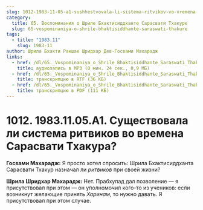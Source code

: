 ```yaml
---
slug: 1012-1983-11-05-a1-sushhestvovala-li-sistema-ritvikov-vo-vremena-sarasvati-thakura
category:
  title: 65. Воспоминания о Шриле Бхактисиддханте Сарасвати Тхакуре
  slug: 65-vospominaniya-o-shrile-bhaktisiddhante-saraswati-thakure
tags:
  - title: "1983.11"
    slug: 1983-11
author: Шрила Бхакти Ракшак Шридхар Дев-Госвами Махарадж
links:
  - href: /dl/65._Vospominaniya_o_Shrile_Bhaktisiddhante_Saraswati_Thakure/1012_1983.11.05.A1_SridharMj_Sushhestvovala_li_sistema_ritvikov_vo_vremena_Sarasvati_Thakura.mp3
    title: аудиозапись в MP3 (0 мин. 24 сек., 0,9 МБ)
  - href: /dl/65._Vospominaniya_o_Shrile_Bhaktisiddhante_Saraswati_Thakure/1012_1983.11.05.A1_SridharMj_Sushhestvovala_li_sistema_ritvikov_vo_vremena_Sarasvati_Thakura.rtf
    title: транскрипцию в RTF (36 КБ)
  - href: /dl/65._Vospominaniya_o_Shrile_Bhaktisiddhante_Saraswati_Thakure/1012_1983.11.05.A1_SridharMj_Sushhestvovala_li_sistema_ritvikov_vo_vremena_Sarasvati_Thakura.pdf
    title: транскрипцию в PDF (111 КБ)
---
```


# 1012. 1983.11.05.A1. Существовала ли система ритвиков во времена Сарасвати Тхакура?

**Госвами Махарадж:** Я просто хотел спросить: Шрила Бхактисиддханта Сарасвати Тхакур назначал ли *ритвиков* при своей жизни?

**Шрила Шридхар Махарадж:** Нет. Прабхупад дал позволение — я присутствовал при этом — он уполномочил кого-то из учеников: если возникнут желающие принять *Харинам*, то нужно давать. Я присутствовал при этом случае.

